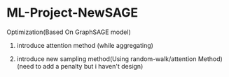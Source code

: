 # ML-Project-NewSAGE

Optimization(Based On GraphSAGE model)

1. introduce attention method (while aggregating)

2. introduce new sampling method(Using random-walk/attention Method)(need to add a penalty but i haven't design)
